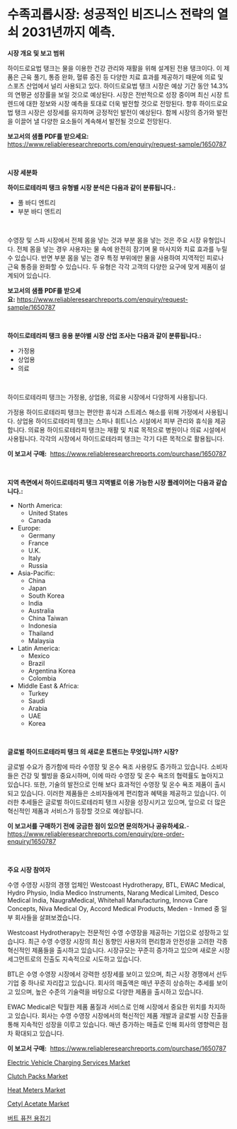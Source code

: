 <p><h1>수족괴롭시장: 성공적인 비즈니스 전략의 열쇠 2031년까지 예측.</h1></p><p><strong>시장 개요 및 보고 범위</strong></p>
<p><p>하이드로요법 탱크는 물을 이용한 건강 관리와 재활을 위해 설계된 전용 탱크이다. 이 제품은 근육 풀기, 통증 완화, 혈류 증진 등 다양한 치료 효과를 제공하기 때문에 의료 및 스포츠 산업에서 널리 사용되고 있다. 하이드로요법 탱크 시장은 예상 기간 동안 14.3%의 연평균 성장률을 보일 것으로 예상된다. 시장은 전반적으로 성장 중이며 최신 시장 트렌드에 대한 정보와 시장 예측을 토대로 더욱 발전할 것으로 전망된다. 향후 하이드로요법 탱크 시장은 성장세를 유지하며 긍정적인 발전이 예상된다. 함께 시장의 증가와 발전을 이끌어 낼 다양한 요소들이 계속해서 발전될 것으로 전망된다.</p></p>
<p><strong>보고서의 샘플 PDF를 받으세요:</strong> <a href="https://www.reliableresearchreports.com/enquiry/request-sample/1650787">https://www.reliableresearchreports.com/enquiry/request-sample/1650787</a></p>
<p>&nbsp;</p>
<p><strong>시장 세분화</strong></p>
<p><strong>하이드로테라피 탱크 유형별 시장 분석은 다음과 같이 분류됩니다.:</strong></p>
<p><ul><li>풀 바디 엔트리</li><li>부분 바디 엔트리</li></ul></p>
<p>&nbsp;</p>
<p><p>수영장 및 스파 시장에서 전체 몸을 넣는 것과 부분 몸을 넣는 것은 주요 시장 유형입니다. 전체 몸을 넣는 경우 사용자는 물 속에 완전히 잠기며 물 마사지와 치료 효과를 누릴 수 있습니다. 반면 부분 몸을 넣는 경우 특정 부위에만 물을 사용하여 지역적인 피로나 근육 통증을 완화할 수 있습니다. 두 유형은 각각 고객의 다양한 요구에 맞게 제품이 설계되어 있습니다.</p></p>
<p><strong>보고서의 샘플 PDF를 받으세요:</strong>&nbsp;<a href="https://www.reliableresearchreports.com/enquiry/request-sample/1650787">https://www.reliableresearchreports.com/enquiry/request-sample/1650787</a></p>
<p>&nbsp;</p>
<p><strong> 하이드로테라피 탱크 응용 분야별 시장 산업 조사는 다음과 같이 분류됩니다.:</strong></p>
<p><ul><li>가정용</li><li>상업용</li><li>의료</li></ul></p>
<p>&nbsp;</p>
<p><p>하이드로테라피 탱크는 가정용, 상업용, 의료용 시장에서 다양하게 사용됩니다. </p><p>가정용 하이드로테라피 탱크는 편안한 휴식과 스트레스 해소를 위해 가정에서 사용됩니다. 상업용 하이드로테라피 탱크는 스파나 휘트니스 시설에서 피부 관리와 휴식을 제공합니다. 의료용 하이드로테라피 탱크는 재활 및 치료 목적으로 병원이나 의료 시설에서 사용됩니다. 각각의 시장에서 하이드로테라피 탱크는 각기 다른 목적으로 활용됩니다.</p></p>
<p><strong>이 보고서 구매:</strong>&nbsp; <a href="https://www.reliableresearchreports.com/purchase/1650787">https://www.reliableresearchreports.com/purchase/1650787</a></p>
<p>&nbsp;</p>
<p><strong>지역 측면에서 하이드로테라피 탱크 지역별로 이용 가능한 시장 플레이어는 다음과 같습니다.:</strong></p>
<p><ul>
    <li>
        North America:
        <ul>
            <li>United States</li>
            <li>Canada</li>
        </ul>
    </li>
    <li>
        Europe:
        <ul>
            <li>Germany</li>
            <li>France</li>
            <li>U.K.</li>
            <li>Italy</li>
            <li>Russia</li>
        </ul>
    </li>
    <li>
        Asia-Pacific:
        <ul>
            <li>China</li>
            <li>Japan</li>
            <li>South Korea</li>
            <li>India</li>
            <li>Australia</li>
            <li>China Taiwan</li>
            <li>Indonesia</li>
            <li>Thailand</li>
            <li>Malaysia</li>
        </ul>
    </li>
    <li>
        Latin America:
        <ul>
            <li>Mexico</li>
            <li>Brazil</li>
            <li>Argentina Korea</li>
            <li>Colombia</li>
        </ul>
    </li>
    <li>
        Middle East & Africa:
        <ul>
            <li>Turkey</li>
            <li>Saudi</li>
            <li>Arabia</li>
            <li>UAE</li>
            <li>Korea</li>
        </ul>
    </li>
    </ul></p>
<p>&nbsp;</p>
<p><strong>글로벌 하이드로테라피 탱크 의 새로운 트렌드는 무엇입니까? 시장?</strong></p>
<p><p>글로벌 수요가 증가함에 따라 수영장 및 온수 욕조 사용량도 증가하고 있습니다. 소비자들은 건강 및 웰빙을 중요시하며, 이에 따라 수영장 및 온수 욕조의 협력률도 높아지고 있습니다. 또한, 기술의 발전으로 인해 보다 효과적인 수영장 및 온수 욕조 제품이 출시되고 있습니다. 이러한 제품들은 소비자들에게 편리함과 혜택을 제공하고 있습니다. 이러한 추세들은 글로벌 하이드로테라피 탱크 시장을 성장시키고 있으며, 앞으로 더 많은 혁신적인 제품과 서비스가 등장할 것으로 예상됩니다.</p></p>
<p><strong>이 보고서를 구매하기 전에 궁금한 점이 있으면 문의하거나 공유하세요.</strong>- <a href="https://www.reliableresearchreports.com/enquiry/pre-order-enquiry/1650787">https://www.reliableresearchreports.com/enquiry/pre-order-enquiry/1650787</a></p>
<p>&nbsp;</p>
<p><strong>주요 시장 참여자</strong></p>
<p><p>수영 수영장 시장의 경쟁 업체인 Westcoast Hydrotherapy, BTL, EWAC Medical, Hydro Physio, India Medico Instruments, Narang Medical Limited, Desco Medical India, NaugraMedical, Whitehall Manufacturing, Innova Care Concepts, Niva Medical Oy, Accord Medical Products, Meden - Inmed 중 일부 회사들을 살펴보겠습니다. </p><p>Westcoast Hydrotherapy는 전문적인 수영 수영장을 제공하는 기업으로 성장하고 있습니다. 최근 수영 수영장 시장의 최신 동향인 사용자의 편리함과 안전성을 고려한 각종 혁신적인 제품들을 출시하고 있습니다. 시장규모는 꾸준히 증가하고 있으며 새로운 시장 세그먼트로의 진출도 지속적으로 시도하고 있습니다.</p><p>BTL은 수영 수영장 시장에서 강력한 성장세를 보이고 있으며, 최근 시장 경쟁에서 선두 기업 중 하나로 자리잡고 있습니다. 회사의 매출액은 매년 꾸준히 상승하는 추세를 보이고 있으며, 높은 수준의 기술력을 바탕으로 다양한 제품을 출시하고 있습니다.</p><p>EWAC Medical은 탁월한 제품 품질과 서비스로 인해 시장에서 중요한 위치를 차지하고 있습니다. 회사는 수영 수영장 시장에서의 혁신적인 제품 개발과 글로벌 시장 진출을 통해 지속적인 성장을 이루고 있습니다. 매년 증가하는 매출로 인해 회사의 영향력은 점차 확대되고 있습니다.</p></p>
<p><strong>이 보고서 구매:</strong>&nbsp;&nbsp;<a href="https://www.reliableresearchreports.com/purchase/1650787">https://www.reliableresearchreports.com/purchase/1650787</a></p>
<p><p><a href="https://issuu.com/reportprime-2/docs/electric-vehicle-charging-services-market-size-203">Electric Vehicle Charging Services Market</a></p><p><a href="https://issuu.com/reportprime-2/docs/clutch-packs-market-size-2030.pptx">Clutch Packs Market</a></p><p><a href="https://view.publitas.com/reportprime-1/global-heat-meters-market-size-and-market-trends-insights-and-projections-from-2024-to-2031/">Heat Meters Market</a></p><p><a href="https://cute-banjo-8ca.notion.site/Cetyl-Acetate-Market-with-the-goal-of-estimating-the-market-size-and-future-growth-potential-of-vari-b2074c991beb4fdbaa09fafdebe7d9d1">Cetyl Acetate Market</a></p><p><a href="https://medium.com/@stanleylyittle554467/%EB%B2%84%ED%8A%B8-%ED%93%A8%EC%A0%84-%EC%9A%A9%EC%A0%91-%EA%B8%B0%EA%B3%84-%EC%8B%9C%EC%9E%A5-%EA%B2%BD%EC%9F%81-%EB%B6%84%EC%84%9D-%EC%8B%9C%EC%9E%A5-%ED%8A%B8%EB%A0%8C%EB%93%9C-%EB%B0%8F-2031%EB%85%84%EA%B9%8C%EC%A7%80%EC%9D%98-%EC%98%88%EC%B8%A1-d59ebe690970">버트 퓨전 용접기</a></p></p>
